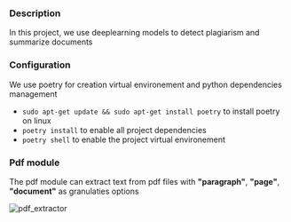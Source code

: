 ### Description
In this project, we use deeplearning models to detect plagiarism and summarize documents

### Configuration

We use poetry for creation virtual environement and python dependencies management
- ```sudo apt-get update && sudo apt-get install poetry``` to install poetry on linux
- ```poetry install``` to enable all project dependencies
- ```poetry shell``` to enable the project virtual environement
 
### Pdf module
The pdf module can extract text from pdf files with **"paragraph"**, **"page"**, **"document"** as granulaties options

![pdf_extractor](https://drive.google.com/uc?export=download&id=1Cx1TngBWoMn92GF9voF6ZHVbkhhKcfzh)
